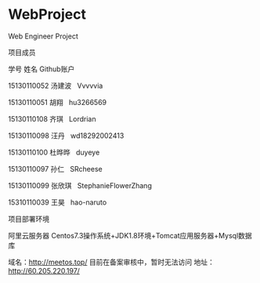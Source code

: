 # WebProject

Web Engineer Project

项目成员

学号	      姓名	    Github账户

15130110052	汤建波   	Vvvvvia

15130110051	胡翔	   hu3266569

15130110108	齐琪    	Lordrian

15130110098	汪丹	   wd18292002413

15130110100	杜晔晔   	duyeye

15130110097	孙仁	    SRcheese 

15130110099	张欣琪	   StephanieFlowerZhang

15310110039	王昊	    hao-naruto


项目部署环境

阿里云服务器 Centos7.3操作系统+JDK1.8环境+Tomcat应用服务器+Mysql数据库

域名：http://meetos.top/ 目前在备案审核中，暂时无法访问
地址：http://60.205.220.197/



